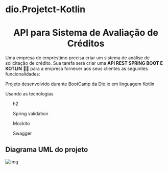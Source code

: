 # dio.Projetct-Kotlin
<h1 align="center">API para Sistema de Avaliação de Créditos</h1>

<p>Uma empresa de empréstimo precisa criar um sistema de análise de solicitação de crédito. Sua tarefa será criar uma <strong>API REST SPRING BOOT E KOTLIN</strong> 🍃💜 para a empresa fornecer aos seus clientes as seguintes funcionalidades:</p>
<p>Projeto desenvolvido durante BootCamp da Dio.io em linguagem Kotlin</p>
<p> Usando as tecnologias </p>
<ul>h2</ul>
<ul>Spring validation</ul>
<ul>Mockito</ul>
<ul>Swagger</ul>

<h2>Diagrama UML do projeto</h2>

![img](https://github.com/Mar-vin-bot/dio.Projetct-Kotlin/assets/82237511/e44504bb-02f7-4d57-bb20-f521839fe399)

